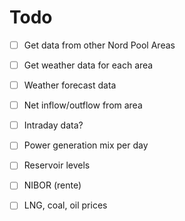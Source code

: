 # Todo
- [ ] Get data from other Nord Pool Areas
- [ ] Get weather data for each area
- [ ] Weather forecast data
- [ ] Net inflow/outflow from area
- [ ] Intraday data?
- [ ] Power generation mix per day 
- [ ] Reservoir levels
- [ ] NIBOR (rente)
- [ ] LNG, coal, oil prices





